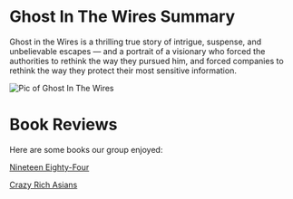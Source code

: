
# Ghost In The Wires Summary
Ghost in the Wires is a thrilling true story of intrigue, suspense, and unbelievable escapes — and a portrait of a visionary who forced the authorities to rethink the way they pursued him, and forced companies to rethink the way they protect their most sensitive information.

![Pic of Ghost In The Wires](https://i0.wp.com/www.allencheng.com/wp-content/uploads/2020/11/2922-ghost-in-the-wires.jpg?w=199&ssl=1)

# Book Reviews

Here are some books our group enjoyed:

[Nineteen Eighty-Four](NineteenEighty-Four.md)

[Crazy Rich Asians](https://github.com/Simrank27/symmetrical-happiness/blob/main/Crazy%20Rich%20Asians%20README.md)

